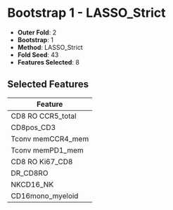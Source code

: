 # Bootstrap 1 - LASSO_Strict

- **Outer Fold**: 2
- **Bootstrap**: 1
- **Method**: LASSO_Strict
- **Fold Seed**: 43
- **Features Selected**: 8

## Selected Features

| Feature |
|---------|
| CD8 RO CCR5_total |
| CD8pos_CD3 |
| Tconv memCCR4_mem |
| Tconv memPD1_mem |
| CD8 RO Ki67_CD8 |
| DR_CD8RO |
| NKCD16_NK |
| CD16mono_myeloid |
